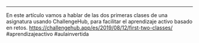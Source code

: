 ---
En este artículo vamos a hablar de las dos primeras clases de una asignatura usando ChallengeHub, para facilitar el aprendizaje activo basado en retos.
https://challengehub.app/es/2019/08/12/first-two-classes/
#aprendizajeactivo #aulainvertida
